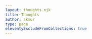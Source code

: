 ```yaml
---
layout: thoughts.njk
title: Thoughts
author: akmur
type: page
eleventyExcludeFromCollections: true
---
```

